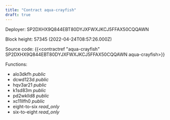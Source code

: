 ```yaml
---
title: "Contract aqua-crayfish"
draft: true
---
```

Deployer: SP2DXHX9Q844EBT80DYJXFWXJKCJ5FFAX50CQQAWN


 



Block height: 57345 (2022-04-24T08:57:26.000Z)

Source code: {{<contractref "aqua-crayfish" SP2DXHX9Q844EBT80DYJXFWXJKCJ5FFAX50CQQAWN aqua-crayfish>}}

Functions:

* alo3dkfh _public_
* dcwd123d _public_
* hqv3ar21 _public_
* k1sd83m _public_
* pd2wklld8 _public_
* xc11llfh0 _public_
* eight-to-six _read_only_
* six-to-eight _read_only_
